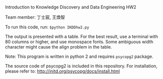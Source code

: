 Introduction to Knowledge Discovery and Data Engineering HW2

Team member: 丁士宸, 王煥智

To run this code, run:
`$python IKDDhw2.py`

The output is presented with a table. For the best result, use a terminal
with 80 columns or higher, and use monospace fonts. Some ambiguous width
character might cause the align problem in the table.

Note: This program is written in python 2 and requires `psycopg2` package.

The source code of psycopg2 is included in this repository.
For installation, please refer to:
http://initd.org/psycopg/docs/install.html
